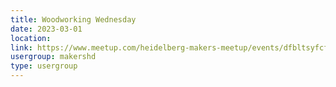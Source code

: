 ```yaml
---
title: Woodworking Wednesday
date: 2023-03-01
location: 
link: https://www.meetup.com/heidelberg-makers-meetup/events/dfbltsyfcfbcb/
usergroup: makershd
type: usergroup
---
```

